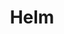 ---
title: "Helm"
description: "Application management"
weight: 3
banner: "images/helm.png"
tags: [kubernetes, infrastructure]
categories: "kubernetes"
level: "beginner"
---